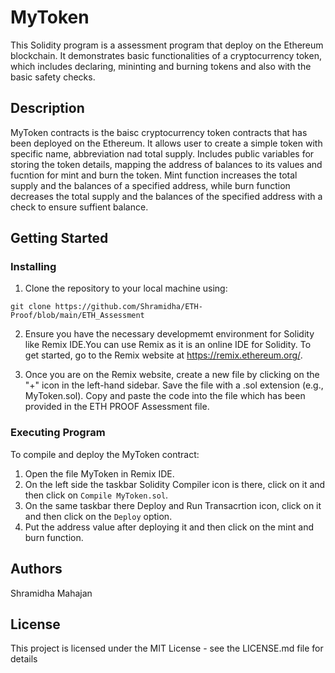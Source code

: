 # MyToken
This Solidity program is a assessment program that deploy on the Ethereum blockchain. It demonstrates basic functionalities of a cryptocurrency token, which includes declaring, mininting and burning tokens and also with the basic safety checks.

## Description
MyToken contracts is the baisc cryptocurrency token contracts that has been deployed on the Ethereum. It allows user to create a simple token with specific name, abbreviation nad total supply. Includes public variables for storing the token details, mapping the address of balances to its values and fucntion for mint and burn the token. Mint function increases the total supply and the balances of a specified address, while burn function decreases the total supply and the balances of the specified address with a check to ensure suffient balance.

## Getting Started
### Installing
1) Clone the repository to your local machine using:
```
git clone https://github.com/Shramidha/ETH-Proof/blob/main/ETH_Assessment
```

2) Ensure you have the necessary developmemt environment for Solidity like Remix IDE.You can use Remix as it is an online IDE for Solidity. To get started, go to the Remix website at https://remix.ethereum.org/.
   
4) Once you are on the Remix website, create a new file by clicking on the "+" icon in the left-hand sidebar. Save the file with a .sol extension (e.g., MyToken.sol). Copy and paste the  code into the file which has been provided in the ETH PROOF Assessment file.

### Executing Program
To compile and deploy the MyToken contract:
1) Open the file MyToken in Remix IDE.
2) On the left side the taskbar Solidity Compiler icon is there, click on it and then click on ``Compile MyToken.sol``.
3) On the same taskbar there Deploy and Run Transacrtion icon, click on it and then click on the `Deploy` option.
4) Put the address value after deploying it and then click on the mint and burn function.

## Authors
Shramidha Mahajan 

## License
This project is licensed under the MIT License - see the LICENSE.md file for details
